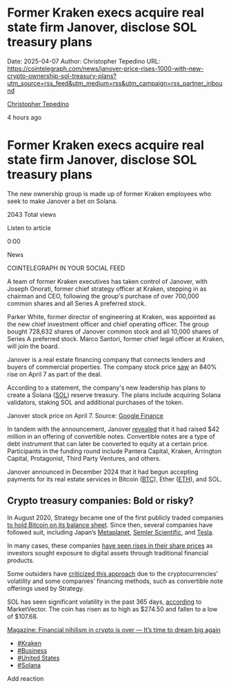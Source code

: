 # Former Kraken execs acquire real state firm Janover, disclose SOL treasury plans

Date: 2025-04-07
Author: Christopher Tepedino
URL: https://cointelegraph.com/news/janover-price-rises-1000-with-new-crypto-ownership-sol-treasury-plans?utm_source=rss_feed&utm_medium=rss&utm_campaign=rss_partner_inbound

[ Christopher Tepedino ](/authors/christopher-tepedino)

4 hours ago 

#  Former Kraken execs acquire real state firm Janover, disclose SOL treasury plans 

The new ownership group is made up of former Kraken employees who seek to make Janover a bet on Solana. 

2043  Total views 

Listen to article 

[](https://s3.cointelegraph.com/audio/184876.2e0c988f-69f3-4ae4-b309-9cd3a9eb38cf.mp3 "Download as mp3")

0:00 

News 

COINTELEGRAPH IN YOUR SOCIAL FEED

A team of former Kraken executives has taken control of Janover, with Joseph Onorati, former chief strategy officer at Kraken, stepping in as chairman and CEO, following the group's purchase of over 700,000 common shares and all Series A preferred stock.

Parker White, former director of engineering at Kraken, was appointed as the new chief investment officer and chief operating officer. The group bought 728,632 shares of Janover common stock and all 10,000 shares of Series A preferred stock. Marco Santori, former chief legal officer at Kraken, will join the board. 

Janover is a real estate financing company that connects lenders and buyers of commercial properties. The company stock price [saw](https://www.google.com/finance/quote/JNVR:NASDAQ "https://www.google.com/finance/quote/JNVR:NASDAQ") an 840% rise on April 7 as part of the deal. 

According to a statement, the company's new leadership has plans to create a Solana ([SOL](/solana-price-index "/solana-price-index")) reserve treasury. The plans include acquiring Solana validators, staking SOL and additional purchases of the token. 

Janover stock price on April 7. Source: [Google Finance](https://www.google.com/finance/quote/JNVR:NASDAQ "https://www.google.com/finance/quote/JNVR:NASDAQ")

In tandem with the announcement, Janover [revealed](https://www.globenewswire.com/news-release/2025/04/07/3056682/0/en/New-Janover-Management-Team-Raises-Approximately-42-Million-to-Enhance-U-S-Public-Market-Digital-Asset-Treasury-Strategy.html "null") that it had raised $42 million in an offering of convertible notes. Convertible notes are a type of debt instrument that can later be converted to equity at a certain price. Participants in the funding round include Pantera Capital, Kraken, Arrington Capital, Protagonist, Third Party Ventures, and others.

Janover announced in December 2024 that it had begun accepting payments for its real estate services in Bitcoin ([BTC](/bitcoin-price "null")), Ether ([ETH](/ethereum-price "null")), and SOL. 

## Crypto treasury companies: Bold or risky?

In August 2020, Strategy became one of the first publicly traded companies [to hold Bitcoin on its balance sheet](https://cointelegraph.com/news/michael-saylor-s-strategy-makes-first-bitcoin-acquisition-under-new-name "null"). Since then, several companies have followed suit, including Japan’s [Metaplanet](https://cointelegraph.com/news/metaplanet-repays-bonds-ceo-comments-bitcoin-down-days "null"), [Semler Scientific](https://cointelegraph.com/news/semler-scientific-37-btc-yield-treasury "null"), and [Tesla](https://cointelegraph.com/news/tesla-still-owns-entire-bitcoin-stash-arkham-data "null").

In many cases, these companies [have seen rises in their share prices](https://cointelegraph.com/news/semler-scientific-adopting-bitcoin-treasury-reserve "null") as investors sought exposure to digital assets through traditional financial products. 

Some outsiders have [criticized this approach](https://cointelegraph.com/news/michael-saylor-strategy-house-of-cards "null") due to the cryptocurrencies’ volatility and some companies’ financing methods, such as convertible note offerings used by Strategy. 

SOL has seen significant volatility in the past 365 days, [according](https://www.marketvector.com/indexes/digital-assets/marketvector-solana-benchmark-rate "null") to MarketVector. The coin has risen as to high as $274.50 and fallen to a low of $107.68. 

[Magazine: Financial nihilism in crypto is over — It’s time to dream big again](https://cointelegraph.com/magazine/financial-nihilism-crypto-over-dream-big-again/ "null")

  
  


  * [#Kraken ](/tags/kraken)
  * [#Business ](/tags/business)
  * [#United States ](/tags/united-states)
  * [#Solana ](/tags/solana)



Add reaction 

